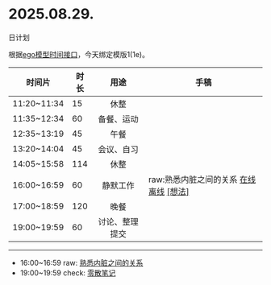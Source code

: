 # 2025.08.29.
日计划

根据[ego模型时间接口](https://gitee.com/hyg/blog/blob/master/timeflow.md)，今天绑定模版1(1e)。

| 时间片 | 时长 | 用途 | 手稿 |
| --- | --- | :---: | --- |
| 11:20~11:34 | 15 | 休整 |  |
| 11:35~12:34 | 60 | 备餐、运动 |  |
| 12:35~13:19 | 45 | 午餐 |  |
| 13:20~14:04 | 45 | 会议、自习 |  |
| 14:05~15:58 | 114 | 休整 |  |
| 16:00~16:59 | 60 | 静默工作 | raw:熟悉内脏之间的关系 [在线](http://simp.ly/p/4QDThK) [离线](../../draft/2025/20250829160000.md) <a href="mailto:huangyg@mars22.com?subject=关于2025.08.29.[raw:熟悉内脏之间的关系]任务&body=日期: 20250829%0D%0A序号: 5%0D%0A手稿:../../draft/2025/20250829160000.md%0D%0A---请勿修改邮件主题及以上内容 从下一行开始写您的想法---%0D%0A">[想法]</a> |
| 17:00~18:59 | 120 | 晚餐 |  |
| 19:00~19:59 | 60 | 讨论、整理提交 |  |

---

- 16:00~16:59	raw: [熟悉内脏之间的关系](../../draft/2025/20250829.01.md)
- 19:00~19:59	check: [零散笔记](../../draft/2025/20250829.02.md)
